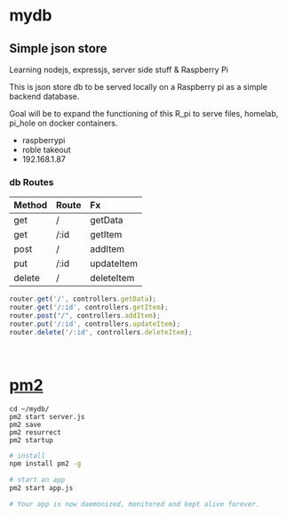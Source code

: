 # mydb

## Simple json store

Learning nodejs, expressjs, server side stuff & Raspberry Pi

This is  json store db to be served locally on a Raspberry pi as a simple backend database. 

Goal will be to expand the functioning of this R_pi to serve files, homelab, pi_hole on docker containers.

- raspberrypi
- roble takeout
- 192.168.1.87


### db Routes

| Method  | Route        | Fx          |
|:--------|:-------------|:------------|
| get     | /            | getData     |
| get     | /:id         | getItem     |
| post    | /            | addItem     |
| put     | /:id         | updateItem  |
| delete  | /            | deleteItem  |


``` js
router.get('/', controllers.getData);
router.get('/:id', controllers.getItem);
router.post("/", controllers.addItem);
router.put('/:id', controllers.updateItem);
router.delete('/:id', controllers.deleteItem);
```

<br>


# [pm2](https://www.npmjs.com/package/pm2)
```
cd ~/mydb/
pm2 start server.js
pm2 save
pm2 resurrect
pm2 startup
```


``` sh
# install
npm install pm2 -g

# start an app
pm2 start app.js

# Your app is now daemonized, monitored and kept alive forever.
```


